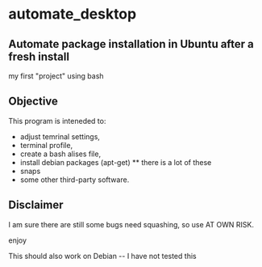 # automate_desktop
Automate package installation in Ubuntu after a fresh install
-- 

my first "project" using bash 

## Objective

This program is inteneded to:
* adjust temrinal settings, 
* terminal profile, 
* create a bash alises file, 
* install debian packages (apt-get)
** there is a lot of these
* snaps
* some other third-party software.

## Disclaimer
I am sure there are still some bugs need squashing,  so use AT OWN RISK.

enjoy

This should also work on Debian -- I have not tested this
